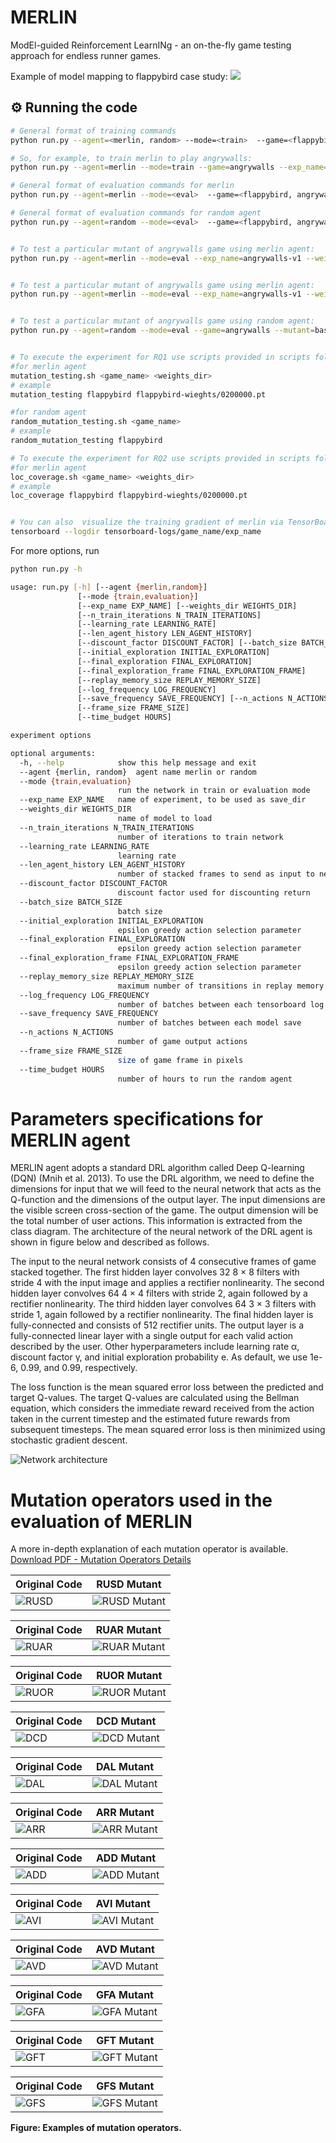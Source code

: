 # MERLIN
ModEl-guided Reinforcement LearnINg - an  on-the-fly  game  testing approach for endless runner games. 


Example of model mapping to flappybird case study:
![](doc/MERLIN.gif) 


## ⚙️ Running the code

```sh
# General format of training commands
python run.py --agent=<merlin, random> --mode=<train>  --game=<flappybird, angrywalls, ...> --exp_name=<foldername to store weights and logs>

# So, for example, to train merlin to play angrywalls:
python run.py --agent=merlin --mode=train --game=angrywalls --exp_name=angrywalls-weights

# General format of evaluation commands for merlin
python run.py --agent=merlin --mode=<eval>  --game=<flappybird, angrywalls, ...> --exp_name=<foldername to load weights and logs> --weights_dir=<folder path inside trained-weights directory eg. angrywalls-v1/4800000.pt> --mutant=<mutantname>

# General format of evaluation commands for random agent
python run.py --agent=random --mode=<eval>  --game=<flappybird, angrywalls, ...> --mutant=<mutantname>


# To test a particular mutant of angrywalls game using merlin agent:
python run.py --agent=merlin --mode=eval --exp_name=angrywalls-v1 --weights_dir=angrywalls-v1/4800000.pt --game=angrywalls --mutant=baseline


# To test a particular mutant of angrywalls game using merlin agent:
python run.py --agent=merlin --mode=eval --exp_name=angrywalls-v1 --weights_dir=angrywalls-v1/4800000.pt --game=angrywalls --mutant=baseline


# To test a particular mutant of angrywalls game using random agent:
python run.py --agent=random --mode=eval --game=angrywalls --mutant=baseline


# To execute the experiment for RQ1 use scripts provided in scripts folder:
#for merlin agent
mutation_testing.sh <game_name> <weights_dir>
# example
mutation_testing flappybird flappybird-wieghts/0200000.pt

#for random agent 
random_mutation_testing.sh <game_name>
# example
random_mutation_testing flappybird 

# To execute the experiment for RQ2 use scripts provided in scripts folder:
#for merlin agent
loc_coverage.sh <game_name> <weights_dir>
# example
loc_coverage flappybird flappybird-wieghts/0200000.pt


# You can also  visualize the training gradient of merlin via TensorBoard
tensorboard --logdir tensorboard-logs/game_name/exp_name
```

For more options, run

```sh
python run.py -h

usage: run.py [-h] [--agent {merlin,random}]
               [--mode {train,evaluation}]
               [--exp_name EXP_NAME] [--weights_dir WEIGHTS_DIR]
               [--n_train_iterations N_TRAIN_ITERATIONS]
               [--learning_rate LEARNING_RATE]
               [--len_agent_history LEN_AGENT_HISTORY]
               [--discount_factor DISCOUNT_FACTOR] [--batch_size BATCH_SIZE]
               [--initial_exploration INITIAL_EXPLORATION]
               [--final_exploration FINAL_EXPLORATION]
               [--final_exploration_frame FINAL_EXPLORATION_FRAME]
               [--replay_memory_size REPLAY_MEMORY_SIZE]
               [--log_frequency LOG_FREQUENCY]
               [--save_frequency SAVE_FREQUENCY] [--n_actions N_ACTIONS]
               [--frame_size FRAME_SIZE]
               [--time_budget HOURS]

experiment options

optional arguments:
  -h, --help            show this help message and exit
  --agent {merlin, random}  agent name merlin or random
  --mode {train,evaluation}
                        run the network in train or evaluation mode
  --exp_name EXP_NAME   name of experiment, to be used as save_dir
  --weights_dir WEIGHTS_DIR
                        name of model to load
  --n_train_iterations N_TRAIN_ITERATIONS
                        number of iterations to train network
  --learning_rate LEARNING_RATE
                        learning rate
  --len_agent_history LEN_AGENT_HISTORY
                        number of stacked frames to send as input to networks
  --discount_factor DISCOUNT_FACTOR
                        discount factor used for discounting return
  --batch_size BATCH_SIZE
                        batch size
  --initial_exploration INITIAL_EXPLORATION
                        epsilon greedy action selection parameter
  --final_exploration FINAL_EXPLORATION
                        epsilon greedy action selection parameter
  --final_exploration_frame FINAL_EXPLORATION_FRAME
                        epsilon greedy action selection parameter
  --replay_memory_size REPLAY_MEMORY_SIZE
                        maximum number of transitions in replay memory
  --log_frequency LOG_FREQUENCY
                        number of batches between each tensorboard log
  --save_frequency SAVE_FREQUENCY
                        number of batches between each model save
  --n_actions N_ACTIONS
                        number of game output actions
  --frame_size FRAME_SIZE
                        size of game frame in pixels
  --time_budget HOURS
                        number of hours to run the random agent  
```

# Parameters specifications for MERLIN agent

MERLIN agent adopts a standard DRL algorithm called Deep Q-learning (DQN) (Mnih et al. 2013). To use the DRL algorithm, we need to define the dimensions for input that we will feed to the neural network that acts as the Q-function and the dimensions of the output layer.  The input dimensions are the visible screen cross-section of the game. The output dimension will be the total number of user actions. This information is extracted from the class diagram. The architecture of the neural network of the DRL agent is shown in figure below and  described as follows.

The input to the neural network consists of 4 consecutive frames of game stacked together. The first hidden layer convolves 32 8 × 8 filters with stride 4 with the input image and applies a rectifier nonlinearity. The second hidden layer convolves 64 4 × 4 filters with stride 2, again followed by a rectifier nonlinearity. The third hidden layer convolves 64 3 × 3 filters with stride 1, again followed by a rectifier nonlinearity. The final hidden layer is fully-connected and consists of 512 rectifier units. The output layer is a fully-connected linear layer with a single output for each valid action described by the user. Other hyperparameters include learning rate α,  discount factor γ, and initial exploration probability e. As default, we use 1e-6, 0.99, and 0.99, respectively. 

The loss function is the mean squared error loss between the predicted and target Q-values. The target Q-values are calculated using the Bellman equation, which considers the immediate reward received from the action taken in the current timestep and the estimated future rewards from subsequent timesteps. The mean squared error loss is then minimized using stochastic gradient descent.

![Network architecture](doc/dqnarch.png)



# Mutation operators used in the evaluation of MERLIN

A more in-depth explanation of each mutation operator is available. [Download PDF - Mutation Operators Details](doc/Mutation%20Operators%20in%20MERLIN.pdf)


| Original Code | RUSD Mutant |
| --- | --- |
| ![RUSD](doc/mutation/RUSD.png) | ![RUSD Mutant](doc/mutation/RUSDm.png) |

| Original Code | RUAR Mutant |
| --- | --- |
| ![RUAR](doc/mutation/RUAI.png) | ![RUAR Mutant](doc/mutation/RUAIm.png) |

| Original Code | RUOR Mutant |
| --- | --- |
| ![RUOR](doc/mutation/RUAI.png) | ![RUOR Mutant](doc/mutation/RUORm.png) |

| Original Code | DCD Mutant |
| --- | --- |
| ![DCD](doc/mutation/DCD.png) | ![DCD Mutant](doc/mutation/DCDm.png) |

| Original Code | DAL Mutant |
| --- | --- |
| ![DAL](doc/mutation/DAL.png) | ![DAL Mutant](doc/mutation/DALm.png)|

| Original Code | ARR Mutant |
| --- | --- |
| ![ARR](doc/mutation/ARR.png) | ![ARR Mutant](doc/mutation/ARRm.png) |

| Original Code | ADD Mutant |
| --- | --- |
| ![ADD](doc/mutation/ADD.png) | ![ADD Mutant](doc/mutation/ADDm2.png) |

| Original Code | AVI Mutant |
| --- | --- |
| ![AVI](doc/mutation/AVI.png) | ![AVI Mutant](doc/mutation/AVIm.png) |

| Original Code | AVD Mutant |
| --- | --- |
| ![AVD](doc/mutation/AVI.png) | ![AVD Mutant](doc/mutation/AVDm.png) |

| Original Code | GFA Mutant |
| --- | --- |
| ![GFA](doc/mutation/DAL.png) | ![GFA Mutant](doc/mutation/GFAm.png)|

| Original Code | GFT Mutant |
| --- | --- |
| ![GFT](doc/mutation/GFT.png) | ![GFT Mutant](doc/mutation/GFTm.png) |

| Original Code | GFS Mutant |
| --- | --- |
| ![GFS](doc/mutation/GFT.png) | ![GFS Mutant](doc/mutation/GFSm.png) |

**Figure: Examples of mutation operators.**

